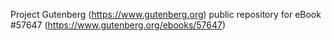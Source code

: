 Project Gutenberg (https://www.gutenberg.org) public repository for
eBook #57647 (https://www.gutenberg.org/ebooks/57647)
